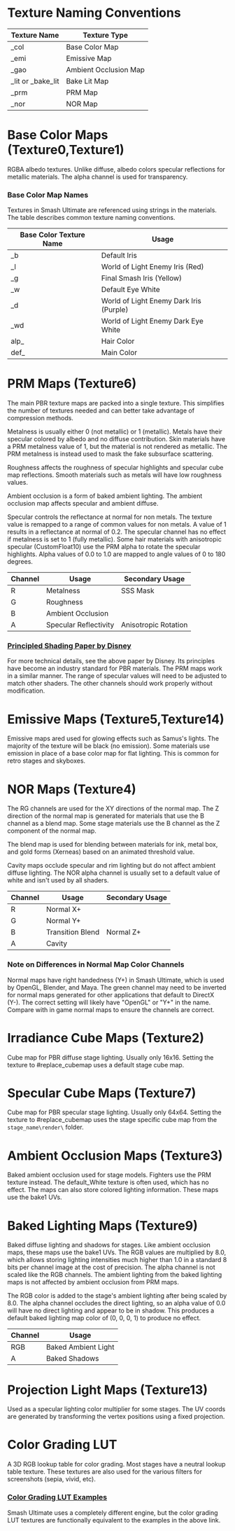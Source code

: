 # Texture Naming Conventions
| Texture Name | Texture Type |
| --- | --- |
| _col | Base Color Map |
| _emi | Emissive Map |
| _gao | Ambient Occlusion Map |
| _lit or _bake_lit | Bake Lit Map |
| _prm | PRM Map |
| _nor | NOR Map |

# Base Color Maps (Texture0,Texture1)
RGBA albedo textures. Unlike diffuse, albedo colors specular reflections for metallic materials.
The alpha channel is used for transparency.

### Base Color Map Names
Textures in Smash Ultimate are referenced using strings in the materials. The table describes common
texture naming conventions.

| Base Color Texture Name | Usage |
| --- | --- |
| _b | Default Iris |
| _l | World of Light Enemy Iris (Red) |
| _g | Final Smash Iris (Yellow) |
| _w | Default Eye White |
| _d | World of Light Enemy Dark Iris (Purple) |
| _wd | World of Light Enemy Dark Eye White |
| alp_ | Hair Color |
| def_ | Main Color |

# PRM Maps (Texture6)
The main PBR texture maps are packed into a single texture. This simplifies the number of textures
needed and can better take advantage of compression methods.

Metalness is usually either 0 (not metallic) or 1 (metallic). Metals have their specular colored by albedo and no diffuse contribution. Skin materials have a PRM metalness value of 1, but the material is not rendered as metallic. The PRM metalness is instead used to mask the fake subsurface scattering.

Roughness affects the roughness of specular highlights and specular cube map reflections. Smooth materials such as metals will have low roughness values.

Ambient occlusion is a form of baked ambient lighting. The ambient occlusion map affects specular and ambient diffuse.

Specular controls the reflectance at normal for non metals. The texture value is remapped to a range
of common values for non metals. A value of 1 results in a reflectance at normal of 0.2. The specular channel has no effect if metalness is set to 1 (fully metallic). Some hair materials with anisotropic specular (CustomFloat10) use the PRM alpha to rotate the specular highlights. Alpha values of 0.0 to 1.0 are mapped to angle values of 0 to 180 degrees. 

| Channel | Usage | Secondary Usage |
| --- | --- | --- |
| R | Metalness | SSS Mask  |
| G | Roughness   | |
| B | Ambient Occlusion | |
| A | Specular Reflectivity | Anisotropic Rotation |


### [Principled Shading Paper by Disney](https://static1.squarespace.com/static/58586fa5ebbd1a60e7d76d3e/t/593a3afa46c3c4a376d779f6/1496988449807/s2012_pbs_disney_brdf_notes_v2.pdf)
For more technical details, see the above paper by Disney. Its principles have become an industry standard for PBR materials. 
The PRM maps work in a similar manner. The range of specular values will need to be adjusted to match other shaders. 
The other channels should work properly without modification.

# Emissive Maps (Texture5,Texture14)
Emissive maps ared used for glowing effects such as Samus's lights. The majority of the texture will
be black (no emission). Some materials use emission in place of a base color map for flat lighting.
This is common for retro stages and skyboxes.

# NOR Maps (Texture4)
The RG channels are used for the XY directions of the normal map. The Z direction of the normal map
is generated for materials that use the B channel as a blend map. Some stage materials use the B channel as the Z component of the normal map.

The blend map is used for blending between materials for ink, metal box, and gold forms
(Xerneas) based on an animated threshold value. 

Cavity maps occlude specular and rim lighting but do not affect ambient diffuse lighting. The NOR alpha channel is usually set to a default value of white and isn't used by all shaders.

| Channel | Usage | Secondary Usage |
| --- | --- | --- |
| R | Normal X+  | |
| G | Normal Y+  | |
| B | Transition Blend | Normal Z+ |
| A | Cavity | |

### Note on Differences in Normal Map Color Channels
Normal maps have right handedness (Y+) in Smash Ultimate, which is used by OpenGL, Blender, and Maya. The green channel may need to be inverted for normal maps generated for other applications that default to DirectX (Y-). The correct setting will likely have "OpenGL" or "Y+" in the name. Compare with in game normal maps to ensure the channels are correct.

# Irradiance Cube Maps (Texture2)
Cube map for PBR diffuse stage lighting. Usually only 16x16. Setting the texture to #replace_cubemap
uses a default stage cube map.

# Specular Cube Maps (Texture7)
Cube map for PBR specular stage lighting. Usually only 64x64. Setting the texture to #replace_cubemap
uses the stage specific cube map from the `stage_name\render\` folder.

# Ambient Occlusion Maps (Texture3)
Baked ambient occlusion used for stage models. Fighters use the PRM texture instead. The default_White texture is often used, which has no
effect. The maps can also store colored lighting information. These maps use the bake1 UVs.

# Baked Lighting Maps (Texture9)
Baked diffuse lighting and shadows for stages. Like ambient occlusion maps, these maps use the bake1 UVs. The RGB values are multiplied by 8.0, which allows storing lighting intensities 
much higher than 1.0 in a standard 8 bits per channel image at the cost of precision. The alpha channel is not scaled like the RGB channels. The ambient lighting from the baked lighting maps 
is not affected by ambient occlusion from PRM maps.  

The RGB color is added to the stage's ambient lighting after being scaled by 8.0. The alpha channel occludes the direct lighting, so an alpha value of 0.0 will have no direct lighting and 
appear to be in shadow. This produces a default baked lighting map color of (0, 0, 0, 1) to produce no effect.

| Channel | Usage |
| --- | --- |
| RGB | Baked Ambient Light |
| A | Baked Shadows |

# Projection Light Maps (Texture13)
Used as a specular lighting color multiplier for some stages. The UV coords are generated by transforming the vertex positions using a fixed projection. 

# Color Grading LUT
A 3D RGB lookup table for color grading. Most stages have a neutral lookup table texture. These
textures are also used for the various filters for screenshots (sepia, vivid, etc).

### [Color Grading LUT Examples](https://docs.unrealengine.com/en-us/Engine/Rendering/PostProcessEffects/UsingLUTs)
Smash Ultimate uses a completely different engine, but the color grading LUT textures are
functionally equivalent to the examples in the above link.  
